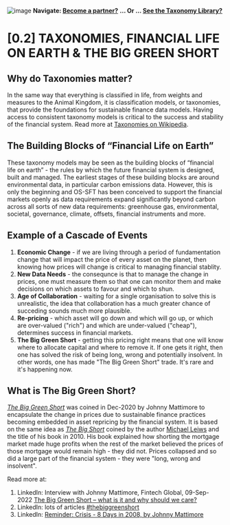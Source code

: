 ![image](https://user-images.githubusercontent.com/112073913/188821900-0c411acf-fbdd-4163-adc9-3ba4e2be78df.png)
**Navigate: [Become a partner?](https://github.com/FD-SustainableFinance/l6l-PARTNERS)**
**... Or ... [See the Taxonomy Library?](https://github.com/orgs/FD-SustainableFinance/projects/2)**

# [0.2] TAXONOMIES, FINANCIAL LIFE ON EARTH & THE BIG GREEN SHORT

## Why do Taxonomies matter?
In the same way that everything is classified in life, from weights and measures to the Animal Kingdom, it is classification models, or taxonomies, that provide the foundations for sustainable finance data models. Having access to consistent taxonomy models is critical to the success and stability of the financial system. Read more at [Taxonomies on Wikipedia](https://en.wikipedia.org/wiki/Taxonomy).
 
## The Building Blocks of “Financial Life on Earth”
These taxonomy models may be seen as the building blocks of “financial life on earth” - the rules by which the future financial system is designed, built and managed. The earliest stages of these building blocks are around environmental data, in particular carbon emissions data. However, this is only the beginning and OS-SFT has been conceived to support the financial markets openly as data requirements expand significantly beyond carbon across all sorts of new data requirements: greenhouse gas, environmental, societal, governance, climate, offsets, financial instruments and more. 

## Example of a Cascade of Events
1. **Economic Change** - if we are living through a period of fundamentation change that will impact the price of every asset on the planet, then knowing how prices will change is critical to managing financial stablity.
2. **New Data Needs** - the consequnce is that to manage the change in prices, one must measure them so that one can monitor them and make decisions on which assets to favour and which to shun. 
3. **Age of Collaboration** - waiting for a single organisation to solve this is unrealistic, the idea that collaboration has a much greater chance of succeding sounds much more plausible.
4. **Re-pricing** - which asset will go down and which will go up, or which are over-valued ("rich") and which are under-valued ("cheap"), determines success in financial markets.
5. **The Big Green Short** - getting this pricing right means that one will know where to allocate capital and where to remove it. If one gets it right, then one has solved the risk of being long, wrong and potentially insolvent. In other words, one has made "The Big Green Short" trade. It's rare and it's happening now.

## What is The Big Green Short?
*[The Big Green Short](https://www.linkedin.com/posts/johnny-d-mattimore-082969136_commentary-esg-investing-needs-standards-activity-6877604641610231808-Dk6h?utm_source=share&utm_medium=member_desktop)* was coined in Dec-2020 by Johnny Mattimore to encapsulate the change in prices due to sustainable finance practices becoming embedded in asset repricing by the financial system. It is based on the same idea as *[The Big Short](https://en.wikipedia.org/wiki/The_Big_Short)* coined by the author [Michael Leiws](https://en.wikipedia.org/wiki/Michael_Lewis) and the title of his book in 2010. His book explained how shorting the mortgage market made huge profits when the rest of the market believed the prices of those mortgage would remain high - they did not. Prices collapsed and so did a large part of the financial system - they were "long, wrong and insolvent".

Read more at:
1. LinkedIn: Interview with Johnny Mattimore, Fintech Global, 09-Sep-2022 [The Big Green Short – what is it and why should we care?](https://member.fintech.global/2022/09/09/the-big-green-short-what-is-it-and-why-should-we-care/)
2. LinkedIn: lots of articles [#thebiggreenshort](https://www.linkedin.com/feed/hashtag/?keywords=thebiggreenshort)
3. LinkedIn: [Reminder: Crisis - 8 Days in 2008, by Johnny Mattimore](https://www.linkedin.com/pulse/reminder-crisis-8-days-2008-johnny-d-mattimore/)
